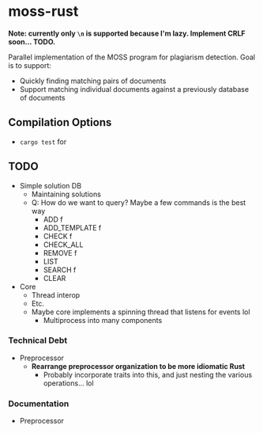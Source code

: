 # moss-rust

**Note: currently only `\n` is supported because I'm lazy.  Implement CRLF soon... TODO.**

Parallel implementation of the MOSS program for plagiarism detection.  Goal is to support:

* Quickly finding matching pairs of documents
* Support matching individual documents against a previously database of documents

## Compilation Options

* `cargo test` for 

## TODO

* Simple solution DB
    * Maintaining solutions
    * Q: How do we want to query? Maybe a few commands is the best way
        * ADD f
        * ADD_TEMPLATE f
        * CHECK f
        * CHECK_ALL
        * REMOVE f
        * LIST
        * SEARCH f
        * CLEAR
* Core
    * Thread interop
    * Etc.
    * Maybe core implements a spinning thread that listens for events lol
        * Multiprocess into many components

### Technical Debt

* Preprocessor
    * **Rearrange preprocessor organization to be more idiomatic Rust**
        * Probably incorporate traits into this, and just nesting the various operations... lol

### Documentation

* Preprocessor